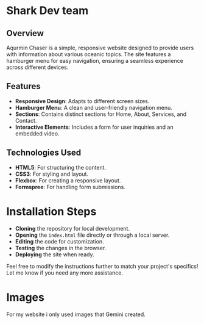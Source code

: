 # Shark Dev team

## Overview

Aqurmin Chaser is a simple, responsive website designed to provide users with information about various oceanic topics. The site features a hamburger menu for easy navigation, ensuring a seamless experience across different devices.

## Features

- **Responsive Design**: Adapts to different screen sizes.
- **Hamburger Menu**: A clean and user-friendly navigation menu.
- **Sections**: Contains distinct sections for Home, About, Services, and Contact.
- **Interactive Elements**: Includes a form for user inquiries and an embedded video.

## Technologies Used

- **HTML5**: For structuring the content.
- **CSS3**: For styling and layout.
- **Flexbox**: For creating a responsive layout.
- **Formspree**: For handling form submissions.

# Installation Steps

- **Cloning** the repository for local development.
- **Opening** the `index.html` file directly or through a local server.
- **Editing** the code for customization.
- **Testing** the changes in the browser.
- **Deploying** the site when ready.

Feel free to modify the instructions further to match your project's specifics! Let me know if you need any more assistance.

# Images

For my website i only used images that Gemini created.
